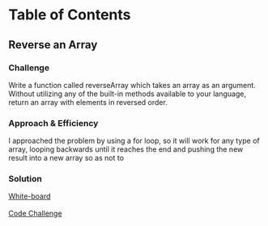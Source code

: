 # Table of Contents

## Reverse an Array

### Challenge
Write a function called reverseArray which takes an array as an argument. Without utilizing any of the built-in methods available to your language, return an array with elements in reversed order.

### Approach & Efficiency
I approached the problem by using a for loop, so it will work for any type of array, looping backwards until it reaches the end and pushing the new result into a new array so as not to 

### Solution
[White-board](assets/arrayreverse.jpg)</br></br>
[Code Challenge](arrayReverse/array-reverse.js)
